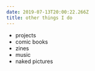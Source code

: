 ```yaml
---
date: 2019-07-13T20:00:22.266Z
title: other things I do
---
```

- projects
- comic books
- zines
- music
- naked pictures
